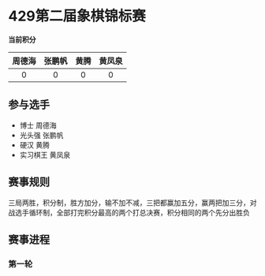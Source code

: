 # 429第二届象棋锦标赛   


**当前积分**      



| 周德海 | 张鹏帆 | 黄腾 | 黄凤泉 |   
|:--:|:--:|:--:|:--:|    
|   0  |0   |0   |0    |    
 
##  参与选手
 * 博士  周德海  
 * 光头强 张鹏帆 
 * 硬汉 黄腾 
 * 实习棋王 黄凤泉  
 
 
## 赛事规则  
 
三局两胜，积分制，胜方加分，输不加不减，三把都赢加五分，赢两把加三分，对战选手循环制，全部打完积分最高的两个打总决赛，积分相同的两个先分出胜负

## 赛事进程 

### 第一轮  
